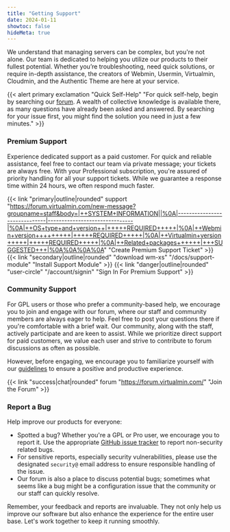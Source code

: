 ```yaml
---
title: "Getting Support"
date: 2024-01-11
showtoc: false
hideMeta: true
---
```


We understand that managing servers can be complex, but you're not alone. Our team is dedicated to helping you utilize our products to their fullest potential. Whether you’re troubleshooting, need quick solutions, or require in-depth assistance, the creators of Webmin, Usermin, Virtualmin, Cloudmin, and the Authentic Theme are here at your service.

{{< alert primary exclamation "Quick Self-Help" "For quick self-help, begin by searching our [forum](https://forum.virtualmin.com). A wealth of collective knowledge is available there, as many questions have already been asked and answered. By searching for your issue first, you might find the solution you need in just a few minutes." >}}

### Premium Support

Experience dedicated support as a paid customer. For quick and reliable assistance, feel free to contact our team via private message; your tickets are always free. With your Professional subscription, you're assured of priority handling for all your support tickets. While we guarantee a response time within 24 hours, we often respond much faster.

{{< link "primary|outline|rounded" support "https://forum.virtualmin.com/new-message?groupname=staff&body=|++SYSTEM+INFORMATION||%0A|------------------------------|-------------------------------|%0A|++OS+type+and+version++|+++++REQUIRED+++++|%0A|++Webmin+version+++++++++|+++++REQUIRED+++++|%0A|++Virtualmin+version+++++|+++++REQUIRED+++++|%0A|++Related+packages++++++|+++SUGGESTED+++|%0A%0A%0A%0A" "Create Premium Support Ticket" >}}
{{< link "secondary|outline|rounded" "download wm-xs" "/docs/support-module" "Install Support Module" >}}
{{< link "danger|outline|rounded" "user-circle" "/account/signin" "Sign In For Premium Support" >}}

### Community Support
For GPL users or those who prefer a community-based help, we encourage you to join and engage with our forum, where our staff and community members are always eager to help. Feel free to post your questions there if you're comfortable with a brief wait. Our community, along with the staff, actively participate and are keen to assist. While we prioritize direct support for paid customers, we value each user and strive to contribute to forum discussions as often as possible.

However, before engaging, we encourage you to familiarize yourself with our [guidelines](https://forum.virtualmin.com/guidelines) to ensure a positive and productive experience.

{{< link "success|chat|rounded" forum "https://forum.virtualmin.com/" "Join the Forum" >}}

### Report a Bug

Help improve our products for everyone:

- Spotted a bug? Whether you're a GPL or Pro user, we encourage you to report it. Use the appropriate [GitHub issue tracker](https://github.com/virtualmin/) to report non-security related bugs.
- For sensitive reports, especially security vulnerabilities, please use the designated `security@` email address to ensure responsible handling of the issue.
- Our forum is also a place to discuss potential bugs; sometimes what seems like a bug might be a configuration issue that the community or our staff can quickly resolve.

Remember, your feedback and reports are invaluable. They not only help us improve our software but also enhance the experience for the entire user base. Let's work together to keep it running smoothly.